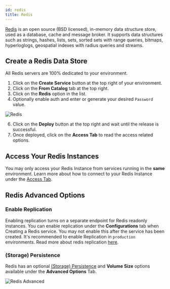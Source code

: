 ```yaml
---
id: redis
title: Redis
---
```


[Redis](https://redislabs.com/) is an open source (BSD licensed), in-memory data structure store, used as a database, cache and message broker. It supports data structures such as strings, hashes, lists, sets, sorted sets with range queries, bitmaps, hyperloglogs, geospatial indexes with radius queries and streams.

## Create a Redis Data Store

All Redis servers are 100% dedicated to your environment.

1. Click on the **Create Service** button at the top right of your environment.
2. Click on the **From Catalog** tab at the top right.
3. Click on the **Redis** option in the list.
4. Optionally enable auth and enter or generate your desired `Password` value.

![Redis](/img/catalogs/redis.png)

6. Click on the **Deploy** button at the top right and wait until the release is successful.
7. Once deployed, click on the **Access Tab** to read the access related options.

## Access Your Redis Instances

You may only access your Redis Instance from services running in the **same** environment.
Learn more about how to connect to your Redis Instance under the [Access Tab](/features/features-access.md#redis).

## Redis Advanced Options

### Enable Replication

Enabling replication turns on a separate endpoint for Redis readonly instances.
You can enable replication under the **Configurations** tab when Creating a Redis service.
You may not enable this after the service has been created.
It's recommended to enable Replication in `production` environments.
Read more about redis replication [here](https://redis.io/topics/replication).

### (Storage) Persistence

Redis has an optional [(Storage) Persistence](/features/features-advanced.md#storage-persistence) and **Volume Size** options available under the **Advanced Options** Tab.

![Redis Advanced](/img/catalogs/redis-advanced.png)
